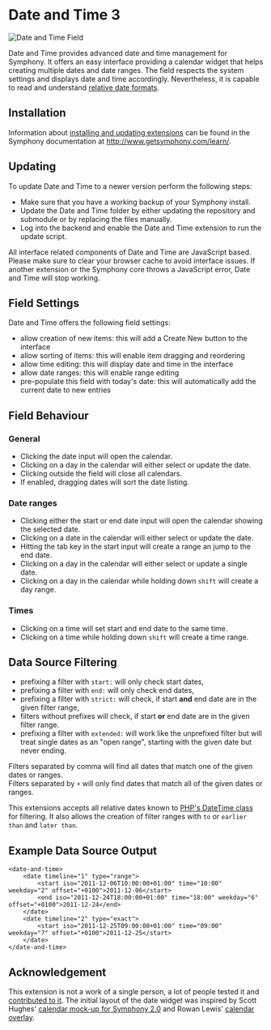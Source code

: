 # Date and Time 3

![Date and Time Field](http://projekte.nilshoerrmann.de/extensions/datetime/datetime3.png)

Date and Time provides advanced date and time management for Symphony. It offers an easy interface providing a calendar widget that helps creating multiple dates and date ranges. The field respects the system settings and displays date and time accordingly. Nevertheless, it is capable to read and understand [relative date formats](http://www.php.net/manual/en/datetime.formats.php).

## Installation

Information about [installing and updating extensions](http://www.getsymphony.com/learn/tasks/view/install-an-extension/) can be found in the Symphony documentation at <http://www.getsymphony.com/learn/>. 

## Updating

To update Date and Time to a newer version perform the following steps:

- Make sure that you have a working backup of your Symphony install.
- Update the Date and Time folder by either updating the repository and submodule or by replacing the files manually.
- Log into the backend and enable the Date and Time extension to run the update script.

All interface related components of Date and Time are JavaScript based. Please make sure to clear your browser cache to avoid interface issues. If another extension or the Symphony core throws a JavaScript error, Date and Time will stop working.

## Field Settings

Date and Time offers the following field settings:

- allow creation of new items: this will add a Create New button to the interface
- allow sorting of items: this will enable item dragging and reordering
- allow time editing: this will display date and time in the interface
- allow date ranges: this will enable range editing
- pre-populate this field with today's date: this will automatically add the current date to new entries

## Field Behaviour

### General

- Clicking the date input will open the calendar.
- Clicking on a day in the calendar will either select or update the date.
- Clicking outside the field will close all calendars.
- If enabled, dragging dates will sort the date listing.

### Date ranges

- Clicking either the start or end date input will open the calendar showing the selected date.
- Clicking on a date in the calendar will either select or update the date.
- Hitting the tab key in the start input will create a range an jump to the end date.
- Clicking on a day in the calendar will either select or update a single date.
- Clicking on a day in the calendar while holding down `shift` will create a day range.

### Times

- Clicking on a time will set start and end date to the same time.
- Clicking on a time while holding down `shift` will create a time range.

## Data Source Filtering

- prefixing a filter with `start:` will only check start dates,
- prefixing a filter with `end:` will only check end dates,
- prefixing a filter with `strict:` will check, if start **and** end date are in the given filter range,
- filters without prefixes will check, if start **or** end date are in the given filter range.
- prefixing a filter with `extended:` will work like the unprefixed filter but will treat single dates as an "open range", starting with the given date but never ending.

Filters separated by comma will find all dates that match one of the given dates or ranges.  
Filters separated by `+` will only find dates that match all of the given dates or ranges. 

This extensions accepts all relative dates known to [PHP's DateTime class](http://www.php.net/manual/en/datetime.formats.php) for filtering. It also allows the creation of filter ranges with `to` or `earlier than` and `later than`.

## Example Data Source Output

    <date-and-time>
        <date timeline="1" type="range">
            <start iso="2011-12-06T10:00:00+01:00" time="10:00" weekday="2" offset="+0100">2011-12-06</start>
            <end iso="2011-12-24T18:00:00+01:00" time="18:00" weekday="6" offset="+0100">2011-12-24</end>
        </date>
        <date timeline="2" type="exact">
            <start iso="2011-12-25T09:00:00+01:00" time="09:00" weekday="7" offset="+0100">2011-12-25</start>
        </date>
    </date-and-time>
            
## Acknowledgement

This extension is not a work of a single person, a lot of people tested it and [contributed to it](https://github.com/hananils/datetime/contributors). The initial layout of the date widget was inspired by Scott Hughes' [calendar mock-up for Symphony 2.0](http://www.getsymphony.com/discuss/thread/103/) and Rowan Lewis' [calendar overlay](https://github.com/rowan-lewis/calendaroverlay/).
